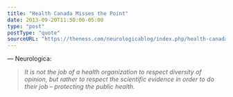 ```yaml
---
title: "Health Canada Misses the Point"
date: 2013-09-20T11:50:00-05:00
type: "post"
postType: "quote"
sourceURL: "https://theness.com/neurologicablog/index.php/health-canada-misses-the-point/"
---
```

— Neurologica:

>*It is not the job of a health organization to respect diversity of opinion, but rather to respect the scientific evidence in order to do their job – protecting the public health.*

